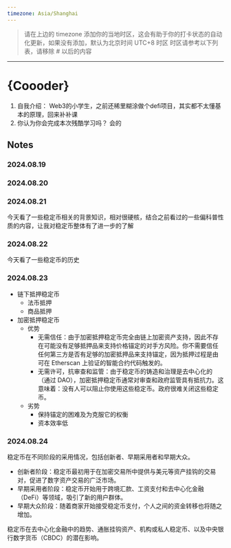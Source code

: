 ```yaml
---
timezone: Asia/Shanghai
---
```


> 请在上边的 timezone 添加你的当地时区，这会有助于你的打卡状态的自动化更新，如果没有添加，默认为北京时间 UTC+8 时区
> 时区请参考以下列表，请移除 # 以后的内容


---

# {Coooder}

1. 自我介绍： Web3的小学生，之前还稀里糊涂做个defi项目，其实都不太懂基本的原理，回来补补课
2. 你认为你会完成本次残酷学习吗？ 会的

## Notes

<!-- Content_START -->

### 2024.08.19

### 2024.08.20

### 2024.08.21

今天看了一些稳定币相关的背景知识，相对很硬核，结合之前看过的一些偏科普性质的内容，让我对稳定币整体有了进一步的了解

### 2024.08.22

今天看了一些稳定币的历史

### 2024.08.23

- 链下抵押稳定币
  - 法币抵押
  - 商品抵押
- 加密抵押稳定币
  - 优势
    - 无需信任：由于加密抵押稳定币完全由链上加密资产支持，因此不存在可能没有足够抵押品来支持价格锚定的对手方风险。你不需要信任任何第三方是否有足够的加密抵押品来支持锚定，因为抵押过程是由可在 Etherscan 上验证的智能合约代码触发的。
    - 无需许可，抗审查和监管：由于稳定币的铸造和治理是去中心化的（通过 DAO），加密抵押稳定币通常对审查和政府监管具有抵抗力。这意味着：没有人可以阻止你使用这些稳定币。政府很难关闭这些稳定币。
  - 劣势
    - 保持锚定的困难及为克服它的权衡
    - 资本效率低


### 2024.08.24

稳定币在不同阶段的采用情况，包括创新者、早期采用者和早期大众。

- 创新者阶段：稳定币最初用于在加密交易所中提供与美元等资产挂钩的交易对，促进了数字资产交易的广泛市场。
- 早期采用者阶段：稳定币开始用于跨境汇款、工资支付和去中心化金融（DeFi）等领域，吸引了新的用户群体。
- 早期大众阶段：随着商家开始接受稳定币支付，个人之间的资金转移也将随之增加。
  
稳定币在去中心化金融中的趋势、通胀挂钩资产、机构或私人稳定币、以及中央银行数字货币（CBDC）的潜在影响。


<!-- Content_END -->
